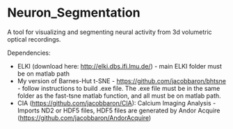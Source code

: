 # Neuron_Segmentation

A tool for visualizing and segmenting neural activity from 3d volumetric optical recordings. 

Dependencies: 
- ELKI (download here: http://elki.dbs.ifi.lmu.de/) - main ELKI folder must be on matlab path
- My version of Barnes-Hut t-SNE - https://github.com/jacobbaron/bhtsne - follow instructions to build .exe file. The .exe file must be in the same folder as the fast-tsne matlab function, and all must be on matlab path. 
- CIA (https://github.com/jacobbaron/CIA): Calcium Imaging Analysis - Imports ND2 or HDF5 files, HDF5 files are generated by Andor Acquire (https://github.com/jacobbaron/AndorAcquire)
